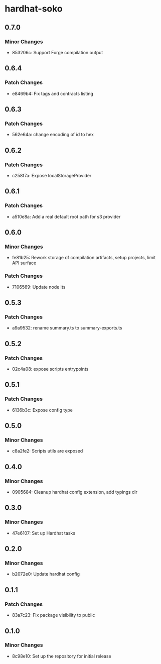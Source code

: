 # hardhat-soko

## 0.7.0

### Minor Changes

- 853206c: Support Forge compilation output

## 0.6.4

### Patch Changes

- e8469b4: Fix tags and contracts listing

## 0.6.3

### Patch Changes

- 562e64a: change encoding of id to hex

## 0.6.2

### Patch Changes

- c258f7a: Expose localStorageProvider

## 0.6.1

### Patch Changes

- a510e8a: Add a real default root path for s3 provider

## 0.6.0

### Minor Changes

- fe81b25: Rework storage of compilation artifacts, setup projects, limit API surface

### Patch Changes

- 7106569: Update node lts

## 0.5.3

### Patch Changes

- a9a9532: rename summary.ts to summary-exports.ts

## 0.5.2

### Patch Changes

- 02c4a08: expose scripts entrypoints

## 0.5.1

### Patch Changes

- 6136b3c: Expose config type

## 0.5.0

### Minor Changes

- c8a2fe2: Scripts utils are exposed

## 0.4.0

### Minor Changes

- 0905684: Cleanup hardhat config extension, add typings dir

## 0.3.0

### Minor Changes

- 47e6107: Set up Hardhat tasks

## 0.2.0

### Minor Changes

- b2072e0: Update hardhat config

## 0.1.1

### Patch Changes

- 83a7c23: Fix package visibility to public

## 0.1.0

### Minor Changes

- 8c98e10: Set up the repository for initial release
